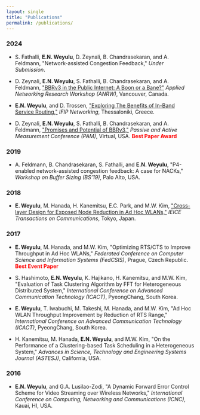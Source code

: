 ```yaml
---
layout: single
title: "Publications"
permalink: /publications/
---
```


### 2024
- S. Fathalli, **E.N. Weyulu**, D. Zeynali, B. Chandrasekaran, and A. Feldmann, "Network-assisted Congestion Feedback," *Under Submission*.

- D. Zeynali, **E.N. Weyulu**, S. Fathalli, B. Chandrasekaran, and A. Feldmann, ["BBRv3 in the Public Internet: A Boon or a Bane?"](/files/zeynali-anrw2024.pdf) *Applied Networking Research Workshop (ANRW)*, Vancouver, Canada.

- **E.N. Weyulu**, and D. Trossen, ["Exploring The Benefits of In-Band Service Routing,"](/files/weyulu-ifip-2024.pdf) *IFIP Networking*, Thessaloniki, Greece.
- D. Zeynali, **E.N. Weyulu**, S. Fathalli, B. Chandrasekaran, and A. Feldmann, ["Promises and Potential of BBRv3,"](/files/zeynali-pam2024.pdf) *Passive and Active Measurement Conference (PAM)*, Virtual, USA.  <span style="color:red">**Best Paper Award**</span>


### 2019
- A. Feldmann, B. Chandrasekaran, S. Fathalli, and **E.N. Weyulu**, "P4-enabled network-assisted congestion feedback: A case for NACKs," *Workshop on Buffer Sizing (BS’19)*, Palo Alto, USA.


### 2018
- **E. Weyulu**, M. Hanada, H. Kanemitsu, E.C. Park, and M.W. Kim, ["Cross-layer Design for Exposed Node Reduction in Ad Hoc WLANs,"](/files/Crosslayerfinalversion.pdf) *IEICE Transactions on Communications*, Tokyo, Japan.


### 2017
- **E. Weyulu**, M. Hanada, and M.W. Kim, "Optimizing RTS/CTS to Improve Throughput in Ad Hoc WLANs," *Federated Conference on Computer Science and Information Systems (FedCSIS)*, Prague, Czech Republic. <span style="color:red">**Best Event Paper**</span>

- S. Hashimoto, **E.N. Weyulu**, K. Hajikano, H. Kanemitsu, and M.W. Kim, "Evaluation of Task Clustering Algorithm by FFT for Heterogeneous Distributed System," *International Conference on Advanced Communication Technology (ICACT)*, PyeongChang, South Korea.

- **E. Weyulu**, T. Iwabuchi, M. Takeshi, M. Hanada, and M.W. Kim, "Ad Hoc WLAN Throughput Improvement by Reduction of RTS Range," *International Conference on Advanced Communication Technology (ICACT)*, PyeongChang, South Korea.

- H. Kanemitsu, M. Hanada, **E.N. Weyulu**, and M.W. Kim, "On the Performance of a Clustering-based Task Scheduling in a Heterogeneous System," *Advances in Science, Technology and Engineering Systems Journal (ASTESJ)*, California, USA.


### 2016
- **E.N. Weyulu**, and G.A. Lusilao-Zodi, "A Dynamic Forward Error Control Scheme for Video Streaming over Wireless Networks," *International Conference on Computing, Networking and Communications (ICNC)*, Kauai, HI, USA.
